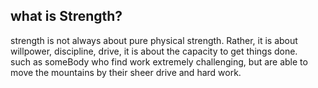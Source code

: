
what is Strength?
---
strength is not always about pure physical strength. Rather, it is about willpower, discipline, drive, it is about the capacity to get things done.
<br>
such as someBody who find work extremely challenging, but are able to move the mountains by their sheer drive and hard work. 




